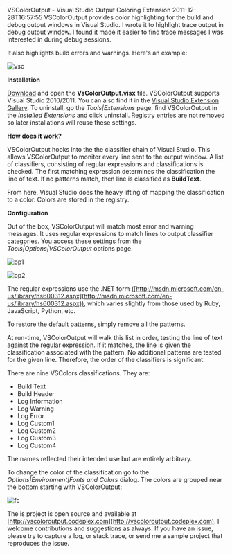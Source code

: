 VSColorOutput - Visual Studio Output Coloring Extension
2011-12-28T16:57:55
VSColorOutput provides color highlighting for the build and debug output windows in Visual Studio. I wrote it to highlight trace output in debug output window. I found it made it easier to find trace messages I was interested in during debug sessions.

It also highlights build errors and warnings. Here's an example:

![vso](/content/images/blog/VSColorOutputA-Visual-Studio-Extension_9C56/vso.png)

**Installation**

[Download](http://vscoloroutput.codeplex.com/releases/view/79354) and open the **VsColorOutput.visx** file. VSColorOutput supports Visual Studio 2010/2011. You can also find it in the [Visual Studio Extension Gallery](http://visualstudiogallery.msdn.microsoft.com/f4d9c2b5-d6d7-4543-a7a5-2d7ebabc2496). To uninstall, go the _Tools|Extensions_ page, find VSColorOutput in the _Installed Extensions_ and click uninstall. Registry entries are not removed so later installations will reuse these settings.

**How does it work?**

VSColorOutput hooks into the the classifier chain of Visual Studio. This allows VSColorOutput to monitor every line sent to the output window. A list of classifiers, consisting of regular expressions and classifications is checked. The first matching expression determines the classification the line of text. If no patterns match, then line is classified as **BuildText**.

From here, Visual Studio does the heavy lifting of mapping the classification to a color. Colors are stored in the registry.

**Configuration**

Out of the box, VSColorOutput will match most error and warning messages. It uses regular expressions to match lines to output classifier categories. You access these settings from the _Tools|Options|VSColorOutput_ options page.

![op1](/content/images/blog/VSColorOutputA-Visual-Studio-Extension_9C56/op1.png)

![op2](/content/images/blog/VSColorOutputA-Visual-Studio-Extension_9C56/op2.png)

The regular expressions use the .NET form ([http://msdn.microsoft.com/en-us/library/hs600312.aspx](http://msdn.microsoft.com/en-us/library/hs600312.aspx)), which varies slightly from those used by Ruby, JavaScript, Python, etc.

To restore the default patterns, simply remove all the patterns.

At run-time, VSColorOutput will walk this list in order, testing the line of text against the regular expression. If it matches, the line is given the classification associated with the pattern. No additional patterns are tested for the given line. Therefore, the order of the classifiers is significant.

There are nine VSColors classifications. They are:

  * Build Text 
  * Build Header 
  * Log Information 
  * Log Warning 
  * Log Error 
  * Log Custom1 
  * Log Custom2 
  * Log Custom3 
  * Log Custom4 

The names reflected their intended use but are entirely arbitrary.

To change the color of the classification go to the _Options|Environment|Fonts and Colors_ dialog. The colors are grouped near the bottom starting with VSColorOutput:

![fc](/content/images/blog/VSColorOutputA-Visual-Studio-Extension_9C56/fc.png)

The is project is open source and available at [http://vscoloroutput.codeplex.com](http://vscoloroutput.codeplex.com). I welcome contributions and suggestions as always. If you have an issue, please try to capture a log, or stack trace, or send me a sample project that reproduces the issue.
